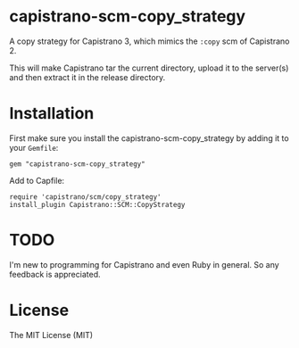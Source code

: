 capistrano-scm-copy_strategy
============================

A copy strategy for Capistrano 3, which mimics the `:copy` scm of Capistrano 2.

This will make Capistrano tar the current directory, upload it to the server(s) and then extract it in the release directory.


Installation
============

First make sure you install the capistrano-scm-copy_strategy by adding it to your `Gemfile`:

    gem "capistrano-scm-copy_strategy"

Add to Capfile:

    require 'capistrano/scm/copy_strategy'
    install_plugin Capistrano::SCM::CopyStrategy
    
TODO
====

I'm new to programming for Capistrano and even Ruby in general. So any feedback is appreciated. 

License
=======

The MIT License (MIT)
